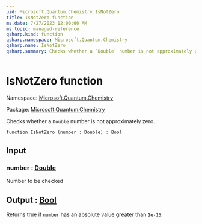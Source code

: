 ```yaml
---
uid: Microsoft.Quantum.Chemistry.IsNotZero
title: IsNotZero function
ms.date: 7/27/2023 12:00:00 AM
ms.topic: managed-reference
qsharp.kind: function
qsharp.namespace: Microsoft.Quantum.Chemistry
qsharp.name: IsNotZero
qsharp.summary: Checks whether a `Double` number is not approximately zero.
---
```


# IsNotZero function

Namespace: [Microsoft.Quantum.Chemistry](xref:Microsoft.Quantum.Chemistry)

Package: [Microsoft.Quantum.Chemistry](https://nuget.org/packages/Microsoft.Quantum.Chemistry)


Checks whether a `Double` number is not approximately zero.

```qsharp
function IsNotZero (number : Double) : Bool
```


## Input

### number : [Double](xref:microsoft.quantum.qsharp.valueliterals#double-literals)

Number to be checked



## Output : [Bool](xref:microsoft.quantum.qsharp.valueliterals#bool-literals)

Returns true if `number` has an absolute value greater than `1e-15`.